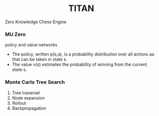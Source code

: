 <h1 align="center">
  <b>TITAN</b><br>
</h1>


Zero Knowledge Chess Engine


### MU Zero 
policy and value networks

- The policy, written p(s,a), is a probability distribution over all actions aa that can be taken in state s.
- The value v(s) estimates the probability of winning from the current state s.



### Monte Carlo Tree Search

1. Tree traversel 
2. Node expansion
3. Rollout
4. Backpropagation
